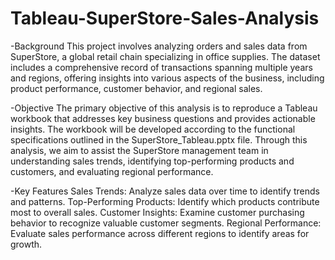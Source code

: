 # Tableau-SuperStore-Sales-Analysis
-Background
This project involves analyzing orders and sales data from SuperStore, a global retail chain specializing in office supplies. The dataset includes a comprehensive record of transactions spanning multiple years and regions, offering insights into various aspects of the business, including product performance, customer behavior, and regional sales.

-Objective
The primary objective of this analysis is to reproduce a Tableau workbook that addresses key business questions and provides actionable insights. The workbook will be developed according to the functional specifications outlined in the SuperStore_Tableau.pptx file. Through this analysis, we aim to assist the SuperStore management team in understanding sales trends, identifying top-performing products and customers, and evaluating regional performance.

-Key Features
Sales Trends: Analyze sales data over time to identify trends and patterns.
Top-Performing Products: Identify which products contribute most to overall sales.
Customer Insights: Examine customer purchasing behavior to recognize valuable customer segments.
Regional Performance: Evaluate sales performance across different regions to identify areas for growth.
